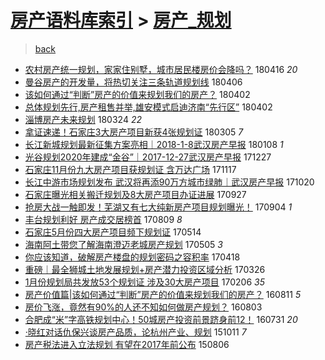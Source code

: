 [房产语料库索引](../../README.md)  > [房产_规划](房产_规划.md)
====
> [back](../README.md)

- [农村房产统一规划，家家住别墅，城市居民楼房价会降吗？](http://jkwz.applinzi.com/ittc/7092651106863940618.html#%E5%86%9C%E6%9D%91%E6%88%BF%E4%BA%A7%E7%BB%9F%E4%B8%80%E8%A7%84%E5%88%92%EF%BC%8C%E5%AE%B6%E5%AE%B6%E4%BD%8F%E5%88%AB%E5%A2%85%EF%BC%8C%E5%9F%8E%E5%B8%82%E5%B1%85%E6%B0%91%E6%A5%BC%E6%88%BF%E4%BB%B7%E4%BC%9A%E9%99%8D%E5%90%97%EF%BC%9F) 180416 *20* 
- [曼谷房产的开发量，将热切关注三条轨道规划线](http://jkwz.applinzi.com/ittc/7088961781588558865.html#%E6%9B%BC%E8%B0%B7%E6%88%BF%E4%BA%A7%E7%9A%84%E5%BC%80%E5%8F%91%E9%87%8F%EF%BC%8C%E5%B0%86%E7%83%AD%E5%88%87%E5%85%B3%E6%B3%A8%E4%B8%89%E6%9D%A1%E8%BD%A8%E9%81%93%E8%A7%84%E5%88%92%E7%BA%BF) 180406  
- [该如何通过“判断”房产的价值来规划我们的房产？](http://jkwz.applinzi.com/ittc/7087323792739402768.html#%E8%AF%A5%E5%A6%82%E4%BD%95%E9%80%9A%E8%BF%87%E2%80%9C%E5%88%A4%E6%96%AD%E2%80%9D%E6%88%BF%E4%BA%A7%E7%9A%84%E4%BB%B7%E5%80%BC%E6%9D%A5%E8%A7%84%E5%88%92%E6%88%91%E4%BB%AC%E7%9A%84%E6%88%BF%E4%BA%A7%EF%BC%9F) 180402  
- [总体规划先行,房产租售并举,雄安模式启迪济南“先行区”](http://jkwz.applinzi.com/ittc/7087165220269327370.html#%E6%80%BB%E4%BD%93%E8%A7%84%E5%88%92%E5%85%88%E8%A1%8C%2C%E6%88%BF%E4%BA%A7%E7%A7%9F%E5%94%AE%E5%B9%B6%E4%B8%BE%2C%E9%9B%84%E5%AE%89%E6%A8%A1%E5%BC%8F%E5%90%AF%E8%BF%AA%E6%B5%8E%E5%8D%97%E2%80%9C%E5%85%88%E8%A1%8C%E5%8C%BA%E2%80%9D) 180402  
- [淄博房产未来规划](http://jkwz.applinzi.com/ittc/7084063177237332999.html#%E6%B7%84%E5%8D%9A%E6%88%BF%E4%BA%A7%E6%9C%AA%E6%9D%A5%E8%A7%84%E5%88%92) 180324 *22* 
- [拿证速递！石家庄3大房产项目新获4张规划证](http://jkwz.applinzi.com/ittc/7077062178308097031.html#%E6%8B%BF%E8%AF%81%E9%80%9F%E9%80%92%EF%BC%81%E7%9F%B3%E5%AE%B6%E5%BA%843%E5%A4%A7%E6%88%BF%E4%BA%A7%E9%A1%B9%E7%9B%AE%E6%96%B0%E8%8E%B74%E5%BC%A0%E8%A7%84%E5%88%92%E8%AF%81) 180305 *7* 
- [长江新城规划最新征集方案亮相｜2018-1-8武汉房产早报](http://jkwz.applinzi.com/ittc/7056122953937191953.html#%E9%95%BF%E6%B1%9F%E6%96%B0%E5%9F%8E%E8%A7%84%E5%88%92%E6%9C%80%E6%96%B0%E5%BE%81%E9%9B%86%E6%96%B9%E6%A1%88%E4%BA%AE%E7%9B%B8%EF%BD%9C2018-1-8%E6%AD%A6%E6%B1%89%E6%88%BF%E4%BA%A7%E6%97%A9%E6%8A%A5) 180108 *1* 
- [光谷规划2020年建成“金谷”｜2017-12-27武汉房产早报](http://jkwz.applinzi.com/ittc/7051670209239188496.html#%E5%85%89%E8%B0%B7%E8%A7%84%E5%88%922020%E5%B9%B4%E5%BB%BA%E6%88%90%E2%80%9C%E9%87%91%E8%B0%B7%E2%80%9D%EF%BD%9C2017-12-27%E6%AD%A6%E6%B1%89%E6%88%BF%E4%BA%A7%E6%97%A9%E6%8A%A5) 171227  
- [石家庄11月份九大房产项目获规划证 含万达广场](http://jkwz.applinzi.com/ittc/7036881065413723152.html#%E7%9F%B3%E5%AE%B6%E5%BA%8411%E6%9C%88%E4%BB%BD%E4%B9%9D%E5%A4%A7%E6%88%BF%E4%BA%A7%E9%A1%B9%E7%9B%AE%E8%8E%B7%E8%A7%84%E5%88%92%E8%AF%81+%E5%90%AB%E4%B8%87%E8%BE%BE%E5%B9%BF%E5%9C%BA) 171117  
- [长江中游市场规划发布 武汉将再添90万方城市绿肺｜武汉房产早报](http://jkwz.applinzi.com/ittc/7026457393171530769.html#%E9%95%BF%E6%B1%9F%E4%B8%AD%E6%B8%B8%E5%B8%82%E5%9C%BA%E8%A7%84%E5%88%92%E5%8F%91%E5%B8%83+%E6%AD%A6%E6%B1%89%E5%B0%86%E5%86%8D%E6%B7%BB90%E4%B8%87%E6%96%B9%E5%9F%8E%E5%B8%82%E7%BB%BF%E8%82%BA%EF%BD%9C%E6%AD%A6%E6%B1%89%E6%88%BF%E4%BA%A7%E6%97%A9%E6%8A%A5) 171020  
- [石家庄曝光相关搬迁规划及8大房产项目办证进展](http://jkwz.applinzi.com/ittc/7018037368077157392.html#%E7%9F%B3%E5%AE%B6%E5%BA%84%E6%9B%9D%E5%85%89%E7%9B%B8%E5%85%B3%E6%90%AC%E8%BF%81%E8%A7%84%E5%88%92%E5%8F%8A8%E5%A4%A7%E6%88%BF%E4%BA%A7%E9%A1%B9%E7%9B%AE%E5%8A%9E%E8%AF%81%E8%BF%9B%E5%B1%95) 170927  
- [抢房大战一触即发！芜湖又有七大纯新房产项目规划曝光！](http://jkwz.applinzi.com/ittc/7009473763362735121.html#%E6%8A%A2%E6%88%BF%E5%A4%A7%E6%88%98%E4%B8%80%E8%A7%A6%E5%8D%B3%E5%8F%91%EF%BC%81%E8%8A%9C%E6%B9%96%E5%8F%88%E6%9C%89%E4%B8%83%E5%A4%A7%E7%BA%AF%E6%96%B0%E6%88%BF%E4%BA%A7%E9%A1%B9%E7%9B%AE%E8%A7%84%E5%88%92%E6%9B%9D%E5%85%89%EF%BC%81) 170904 *1* 
- [丰台规划利好 房产成交居榜首](http://jkwz.applinzi.com/ittc/6999812558150960145.html#%E4%B8%B0%E5%8F%B0%E8%A7%84%E5%88%92%E5%88%A9%E5%A5%BD+%E6%88%BF%E4%BA%A7%E6%88%90%E4%BA%A4%E5%B1%85%E6%A6%9C%E9%A6%96) 170809 *8* 
- [石家庄5月份四大房产项目频下规划证](http://jkwz.applinzi.com/ittc/6967469010009457669.html#%E7%9F%B3%E5%AE%B6%E5%BA%845%E6%9C%88%E4%BB%BD%E5%9B%9B%E5%A4%A7%E6%88%BF%E4%BA%A7%E9%A1%B9%E7%9B%AE%E9%A2%91%E4%B8%8B%E8%A7%84%E5%88%92%E8%AF%81) 170514  
- [海南阿土带您了解海南澄迈老城房产规划](http://jkwz.applinzi.com/ittc/6964211838085497860.html#%E6%B5%B7%E5%8D%97%E9%98%BF%E5%9C%9F%E5%B8%A6%E6%82%A8%E4%BA%86%E8%A7%A3%E6%B5%B7%E5%8D%97%E6%BE%84%E8%BF%88%E8%80%81%E5%9F%8E%E6%88%BF%E4%BA%A7%E8%A7%84%E5%88%92) 170505 *3* 
- [你应该知道，破解房产楼盘的规划密码之容积率](http://jkwz.applinzi.com/ittc/6957914925241467909.html#%E4%BD%A0%E5%BA%94%E8%AF%A5%E7%9F%A5%E9%81%93%EF%BC%8C%E7%A0%B4%E8%A7%A3%E6%88%BF%E4%BA%A7%E6%A5%BC%E7%9B%98%E7%9A%84%E8%A7%84%E5%88%92%E5%AF%86%E7%A0%81%E4%B9%8B%E5%AE%B9%E7%A7%AF%E7%8E%87) 170418  
- [重磅｜最全狮城土地发展规划+房产潜力投资区域分析](http://jkwz.applinzi.com/ittc/6949453472788382724.html#%E9%87%8D%E7%A3%85%EF%BD%9C%E6%9C%80%E5%85%A8%E7%8B%AE%E5%9F%8E%E5%9C%9F%E5%9C%B0%E5%8F%91%E5%B1%95%E8%A7%84%E5%88%92%2B%E6%88%BF%E4%BA%A7%E6%BD%9C%E5%8A%9B%E6%8A%95%E8%B5%84%E5%8C%BA%E5%9F%9F%E5%88%86%E6%9E%90) 170326  
- [1月份规划局共发放53个规划证 涉及30大房产项目](http://jkwz.applinzi.com/ittc/6931531368147452933.html#1%E6%9C%88%E4%BB%BD%E8%A7%84%E5%88%92%E5%B1%80%E5%85%B1%E5%8F%91%E6%94%BE53%E4%B8%AA%E8%A7%84%E5%88%92%E8%AF%81+%E6%B6%89%E5%8F%8A30%E5%A4%A7%E6%88%BF%E4%BA%A7%E9%A1%B9%E7%9B%AE) 170206 *35* 
- [房产价值篇|该如何通过“判断”房产的价值来规划我们的房产？](http://jkwz.applinzi.com/ittc/6865052323340092421.html#%E6%88%BF%E4%BA%A7%E4%BB%B7%E5%80%BC%E7%AF%87%7C%E8%AF%A5%E5%A6%82%E4%BD%95%E9%80%9A%E8%BF%87%E2%80%9C%E5%88%A4%E6%96%AD%E2%80%9D%E6%88%BF%E4%BA%A7%E7%9A%84%E4%BB%B7%E5%80%BC%E6%9D%A5%E8%A7%84%E5%88%92%E6%88%91%E4%BB%AC%E7%9A%84%E6%88%BF%E4%BA%A7%EF%BC%9F) 160811 *5* 
- [房价飞涨，竟然有90%的人还不知如何做房产规划？](http://jkwz.applinzi.com/ittc/6862281097727181829.html#%E6%88%BF%E4%BB%B7%E9%A3%9E%E6%B6%A8%EF%BC%8C%E7%AB%9F%E7%84%B6%E6%9C%8990%25%E7%9A%84%E4%BA%BA%E8%BF%98%E4%B8%8D%E7%9F%A5%E5%A6%82%E4%BD%95%E5%81%9A%E6%88%BF%E4%BA%A7%E8%A7%84%E5%88%92%EF%BC%9F) 160803  
- [合肥成“米”字高铁规划中心！50城房产投资前景跻身前12！](http://jkwz.applinzi.com/ittc/6861149916201747461.html#%E5%90%88%E8%82%A5%E6%88%90%E2%80%9C%E7%B1%B3%E2%80%9D%E5%AD%97%E9%AB%98%E9%93%81%E8%A7%84%E5%88%92%E4%B8%AD%E5%BF%83%EF%BC%8150%E5%9F%8E%E6%88%BF%E4%BA%A7%E6%8A%95%E8%B5%84%E5%89%8D%E6%99%AF%E8%B7%BB%E8%BA%AB%E5%89%8D12%EF%BC%81) 160731 *20* 
- [·晓红对话仇保兴谈房产品质，论杭州产业、规划](http://jkwz.applinzi.com/ittc/6751641289290318853.html#%C2%B7%E6%99%93%E7%BA%A2%E5%AF%B9%E8%AF%9D%E4%BB%87%E4%BF%9D%E5%85%B4%E8%B0%88%E6%88%BF%E4%BA%A7%E5%93%81%E8%B4%A8%EF%BC%8C%E8%AE%BA%E6%9D%AD%E5%B7%9E%E4%BA%A7%E4%B8%9A%E3%80%81%E8%A7%84%E5%88%92) 151011 *7* 
- [房产税法进入立法规划 有望在2017年前公布](http://jkwz.applinzi.com/ittc/547650615575117673.html#%E6%88%BF%E4%BA%A7%E7%A8%8E%E6%B3%95%E8%BF%9B%E5%85%A5%E7%AB%8B%E6%B3%95%E8%A7%84%E5%88%92+%E6%9C%89%E6%9C%9B%E5%9C%A82017%E5%B9%B4%E5%89%8D%E5%85%AC%E5%B8%83) 150806  
